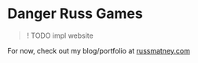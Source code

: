 # Danger Russ Games

>! TODO impl website

For now, check out my blog/portfolio at [russmatney.com](https://russmatney.com)
